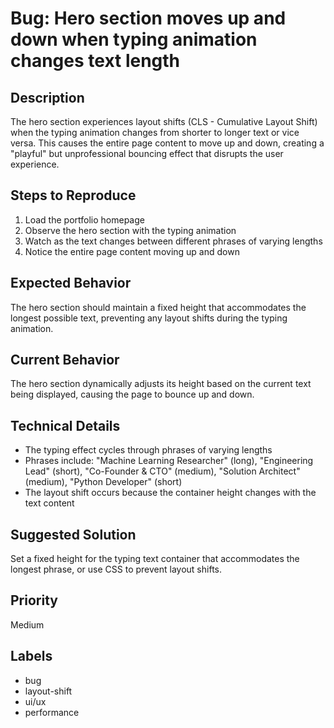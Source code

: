 # Bug: Hero section moves up and down when typing animation changes text length

## Description
The hero section experiences layout shifts (CLS - Cumulative Layout Shift) when the typing animation changes from shorter to longer text or vice versa. This causes the entire page content to move up and down, creating a "playful" but unprofessional bouncing effect that disrupts the user experience.

## Steps to Reproduce
1. Load the portfolio homepage
2. Observe the hero section with the typing animation
3. Watch as the text changes between different phrases of varying lengths
4. Notice the entire page content moving up and down

## Expected Behavior
The hero section should maintain a fixed height that accommodates the longest possible text, preventing any layout shifts during the typing animation.

## Current Behavior
The hero section dynamically adjusts its height based on the current text being displayed, causing the page to bounce up and down.

## Technical Details
- The typing effect cycles through phrases of varying lengths
- Phrases include: "Machine Learning Researcher" (long), "Engineering Lead" (short), "Co-Founder & CTO" (medium), "Solution Architect" (medium), "Python Developer" (short)
- The layout shift occurs because the container height changes with the text content

## Suggested Solution
Set a fixed height for the typing text container that accommodates the longest phrase, or use CSS to prevent layout shifts.

## Priority
Medium

## Labels
- bug
- layout-shift
- ui/ux
- performance 